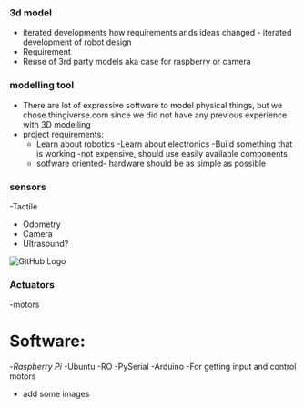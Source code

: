 

### 3d model
- iterated developments how requirements ands ideas changed - iterated development of robot design 
- Requirement
- Reuse of 3rd party models aka case for raspberry or camera

### modelling tool 
- There are lot of expressive software to model physical things, but we chose thingiverse.com since we did not have any previous experience with 3D modelling
- project requirements:
    -	Learn about robotics
    -Learn about electronics
    -Build something that is working
    -not expensive, should use easily available components
    - sotfware oriented- hardware should be as simple as possible

 ### sensors
  -Tactile
  -	Odometry
  -	Camera 
  -	Ultrasound?
  
 ![GitHub Logo]( https://s3.amazonaws.com/cdn-origin-etr.akc.org/wp-content/uploads/2017/11/13000937/Beagle-On-White-07.jpg)

### Actuators
-motors

# Software:
-_Raspberry Pi_
-Ubuntu
-RO
-PySerial
-Arduino
-For getting input and control motors


- add some images

